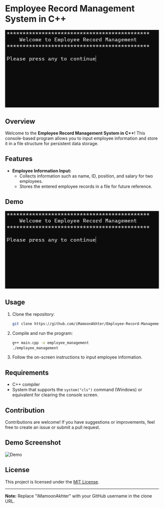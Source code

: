 # Employee Record Management System in C++

![Demo](demo.png)

## Overview

Welcome to the **Employee Record Management System in C++**! This console-based program allows you to input employee information and store it in a file structure for persistent data storage.

## Features

- **Employee Information Input:**
  - Collects information such as name, ID, position, and salary for two employees.
  - Stores the entered employee records in a file for future reference.

## Demo

![Demo](demo.png)

## Usage

1. Clone the repository:

    ```bash
    git clone https://github.com/iMamoonAkhter/Employee-Record-Management-System-C-.git
    ```

2. Compile and run the program:

    ```bash
    g++ main.cpp -o employee_management
    ./employee_management
    ```

3. Follow the on-screen instructions to input employee information.

## Requirements

- C++ compiler
- System that supports the `system("cls")` command (Windows) or equivalent for clearing the console screen.

## Contribution

Contributions are welcome! If you have suggestions or improvements, feel free to create an issue or submit a pull request.

## Demo Screenshot

![Demo](demo/demo.png)

## License

This project is licensed under the [MIT License](LICENSE).

---

**Note:** Replace "iMamoonAkhter" with your GitHub username in the clone URL.
